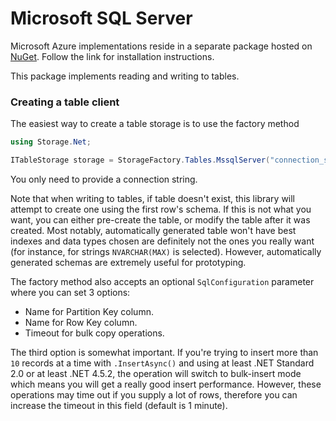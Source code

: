 # Microsoft SQL Server

Microsoft Azure implementations reside in a separate package hosted on [NuGet](https://www.nuget.org/packages/Storage.Net.Mssql/). Follow the link for installation instructions.

This package implements reading and writing to tables.

### Creating a table client

The easiest way to create a table storage is to use the factory method

```csharp
using Storage.Net;

ITableStorage storage = StorageFactory.Tables.MssqlServer("connection_string");
```

You only need to provide a connection string.

Note that when writing to tables, if table doesn't exist, this library will attempt to create one using the first row's schema. If this is not what you want, you can either pre-create the table, or modify the table after it was created. Most notably, automatically generated table won't have best indexes and data types chosen are definitely not the ones you really want (for instance, for strings `NVARCHAR(MAX)` is selected). However, automatically generated schemas are extremely useful for prototyping.

The factory method also accepts an optional `SqlConfiguration` parameter where you can set 3 options:

- Name for Partition Key column.
- Name for Row Key column.
- Timeout for bulk copy operations.

The third option is somewhat important. If you're trying to insert more than `10` records at a time with `.InsertAsync()` and using at least .NET Standard 2.0 or at least .NET 4.5.2, the operation will switch to bulk-insert mode which means you will get a really good insert performance. However, these operations may time out if you supply a lot of rows, therefore you can increase the timeout in this field (default is 1 minute).